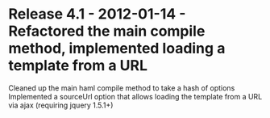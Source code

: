 # Release 4.1 - 2012-01-14 - Refactored the main compile method, implemented loading a template from a URL

Cleaned up the main haml compile method to take a hash of options
Implemented a sourceUrl option that allows loading the template from a URL via ajax (requiring jquery 1.5.1+)